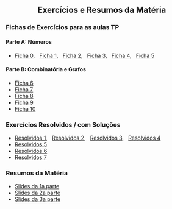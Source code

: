 
<h2 align="center"> Exercícios e Resumos da Matéria</h2>  

### Fichas de Exercícios para as aulas TP

#### Parte A: Números
- [Ficha 0](http://cfloren.wdfiles.com/local--files/discreta/Problemas0.pdf), &nbsp; [Ficha 1](http://cfloren.wdfiles.com/local--files/discreta/Problemas1.pdf), &nbsp; [Ficha 2](http://cfloren.wdfiles.com/local--files/discreta/Problemas2.pdf), &nbsp; [Ficha 3](http://cfloren.wdfiles.com/local--files/discreta/Problemas3.pdf), &nbsp; [Ficha 4](http://cfloren.wdfiles.com/local--files/discreta/Problemas4.pdf), &nbsp; [Ficha 5](http://cfloren.wdfiles.com/local--files/discreta/Problemas5.pdf)

#### Parte B: Combinatória e Grafos
- [Ficha 6](http://cfloren.wdfiles.com/local--files/discreta/Problemas6.pdf)
- [Ficha 7](http://cfloren.wdfiles.com/local--files/discreta/Problemas7.pdf)
- [Ficha 8](http://cfloren.wdfiles.com/local--files/discreta/Problemas8.pdf)
- [Ficha 9](http://cfloren.wdfiles.com/local--files/discreta/Problemas9.pdf)
- [Ficha 10](http://cfloren.wdfiles.com/local--files/discreta/Problemas10.pdf)


### Exercícios Resolvidos / com Soluções
- [Resolvidos 1](http://cfloren.wdfiles.com/local--files/discreta/ProbRes1.pdf), &nbsp; [Resolvidos 2](http://cfloren.wdfiles.com/local--files/discreta/ProbRes2.pdf), &nbsp; [Resolvidos 3](http://cfloren.wdfiles.com/local--files/discreta/ProbRes3.pdf), &nbsp; [Resolvidos 4](http://cfloren.wdfiles.com/local--files/discreta/ProbRes4.pdf)
- [Resolvidos 5](http://cfloren.wdfiles.com/local--files/discreta/ProbRes5.pdf)
- [Resolvidos 6](http://cfloren.wdfiles.com/local--files/discreta/ProbRes6.pdf)
- [Resolvidos 7](http://cfloren.wdfiles.com/local--files/discreta/ProbRes7.pdf)

<!-- ### Exercícios Adicionais -->

### Resumos da Matéria
- [Slides da 1a parte](http://cfloren.wdfiles.com/local--files/discreta/Slides-ITN.pdf)
- [Slides da 2a parte](http://cfloren.wdfiles.com/local--files/discreta/Slides-ICE.pdf)
- [Slides da 3a parte](http://cfloren.wdfiles.com/local--files/discreta/Slides-ITG.pdf)
